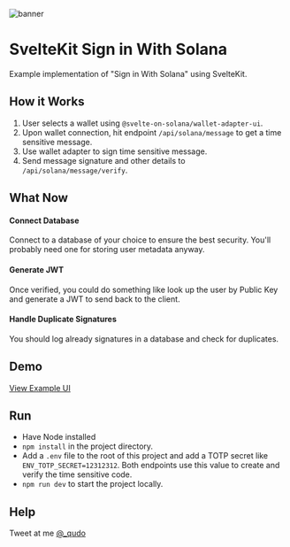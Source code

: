 ![banner](/doc/banner.png)

# SvelteKit Sign in With Solana
Example implementation of "Sign in With Solana" using SvelteKit.

## How it Works
1. User selects a wallet using `@svelte-on-solana/wallet-adapter-ui`.
2. Upon wallet connection, hit endpoint `/api/solana/message` to get a time sensitive message.
3. Use wallet adapter to sign time sensitive message. 
4. Send message signature and other details to `/api/solana/message/verify`.

## What Now
#### Connect Database
Connect to a database of your choice to ensure the best security. You'll probably need one for storing user metadata anyway.

#### Generate JWT
Once verified, you could do something like look up the user by Public Key and generate a JWT to send back to the client.

#### Handle Duplicate Signatures
You should log already signatures in a database and check for duplicates.

## Demo
[View Example UI](https://svelte-sign-in-with-solana.vercel.app/)

## Run
- Have Node installed
- `npm install` in the project directory.
- Add a `.env` file to the root of this project and add a TOTP secret like `ENV_TOTP_SECRET=12312312`. Both endpoints use this value to create and verify the time sensitive code. 
- `npm run dev` to start the project locally.

## Help
Tweet at me [@_qudo](https://twitter.com/_qudo)